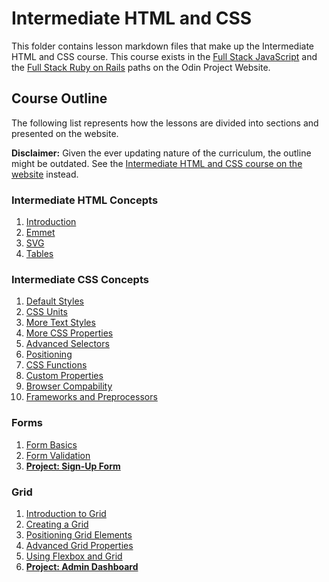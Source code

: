 # Intermediate HTML and CSS

This folder contains lesson markdown files that make up the Intermediate HTML and CSS course. This course exists in the [Full Stack JavaScript](https://www.theodinproject.com/paths/full-stack-javascript) and the [Full Stack Ruby on Rails](https://www.theodinproject.com/paths/full-stack-ruby-on-rails) paths on the Odin Project Website.

## Course Outline

The following list represents how the lessons are divided into sections and presented on the website.

**Disclaimer:** Given the ever updating nature of the curriculum, the outline might be outdated. See the [Intermediate HTML and CSS course on the website](https://www.theodinproject.com/paths/full-stack-ruby-on-rails/courses/intermediate-html-and-css)
instead.

### Intermediate HTML Concepts

1. [Introduction](intermediate_html_concepts/introduction.md)
2. [Emmet](intermediate_html_concepts/emmet.md)
3. [SVG](intermediate_html_concepts/svgs.md)
4. [Tables](intermediate_html_concepts/tables.md)

### Intermediate CSS Concepts

1. [Default Styles](intermediate_css_concepts/default_styles.md)
2. [CSS Units](intermediate_css_concepts/css_units.md)
3. [More Text Styles](intermediate_css_concepts/more_text_styles.md)
4. [More CSS Properties](intermediate_css_concepts/more_css_properties.md)
5. [Advanced Selectors](intermediate_css_concepts/advanced_selectors.md)
6. [Positioning](intermediate_css_concepts/positioning.md)
7. [CSS Functions](intermediate_css_concepts/css_functions.md)
8. [Custom Properties](intermediate_css_concepts/css_functions.md)
9. [Browser Compability](intermediate_css_concepts/browser_compatibility.md)
10. [Frameworks and Preprocessors](intermediate_css_concepts/frameworks_and_preprocessors.md)

### Forms

1. [Form Basics](forms/form_basics.md)
2. [Form Validation](forms/form_validations.md)
3. [**Project: Sign-Up Form**](forms/project_sign_up_form.md)

### Grid

1. [Introduction to Grid](grid/introduction_to_grid.md)
2. [Creating a Grid](grid/creating_a_grid.md)
3. [Positioning Grid Elements](grid/positioning_grid_elements.md)
4. [Advanced Grid Properties](grid/advanced_grid_properties.md)
5. [Using Flexbox and Grid](grid/using_flexbox_and_grid.md)
6. [**Project: Admin Dashboard**](grid/project_admin_dashboard.md)